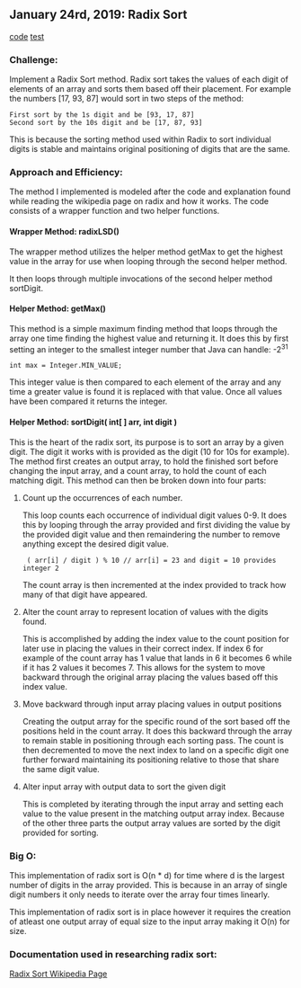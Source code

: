 ## January 24rd, 2019: Radix Sort

[code](../src/main/java/radixsort/RadixSort.java)
[test](../src/test/java/radixsort/RadixSortTest.java)

### Challenge:

Implement a Radix Sort method. Radix sort takes the values of each digit of elements of an array and sorts them based off their placement. For example the numbers \[17, 93, 87] would sort in two steps of the method:

    First sort by the 1s digit and be [93, 17, 87]
    Second sort by the 10s digit and be [17, 87, 93]

 This is because the sorting method used within Radix to sort individual digits is stable and maintains original positioning of digits that are the same.

### Approach and Efficiency:

The method I implemented is modeled after the code and explanation found while reading the wikipedia page on radix and how it works. The code consists of a wrapper function and two helper functions.

#### Wrapper Method: radixLSD()

The wrapper method utilizes the helper method getMax to get the highest value in the array for use when looping through the second helper method.

It then loops through multiple invocations of the second helper method sortDigit.

#### Helper Method: getMax()

This method is a simple maximum finding method that loops through the array one time finding the highest value and returning it. It does this by first setting an integer to the smallest integer number that Java can handle: -2<sup>31</sup>

    int max = Integer.MIN_VALUE;

This integer value is then compared to each element of the array and any time a greater value is found it is replaced with that value. Once all values have been compared it returns the integer.

#### Helper Method: sortDigit( int[ ] arr, int digit )

This is the heart of the radix sort, its purpose is to sort an array by a given digit. The digit it works with is provided as the digit (10 for 10s for example). The method first creates an output array, to hold the finished sort before changing the input array, and a count array, to hold the count of each matching digit. This method can then be broken down into four parts:

1. Count up the occurrences of each number.

    This loop counts each occurrence of individual digit values 0-9. It does this by looping through the array provided and first dividing the value by the provided digit value and then remaindering the number to remove anything except the desired digit value.

        ( arr[i] / digit ) % 10 // arr[i] = 23 and digit = 10 provides integer 2

    The count array is then incremented at the index provided to track how many of that digit have appeared.

1. Alter the count array to represent location of values with the digits found.

    This is accomplished by adding the index value to the count position for later use in placing the values in their correct index. If index 6 for example of the count array has 1 value that lands in 6 it becomes 6 while if it has 2 values it becomes 7. This allows for the system to move backward through the original array placing the values based off this index value.

1. Move backward through input array placing values in output positions

    Creating the output array for the specific round of the sort based off the positions held in the count array. It does this backward through the array to remain stable in positioning through each sorting pass. The count is then decremented to move the next index to land on a specific digit one further forward maintaining its positioning relative to those that share the same digit value.

1. Alter input array with output data to sort the given digit

    This is completed by iterating through the input array and setting each value to the value present in the matching output array index. Because of the other three parts the output array values are sorted by the digit provided for sorting.

### Big O:

This implementation of radix sort is O(n * d) for time where d is the largest number of digits in the array provided. This is because in an array of single digit numbers it only needs to iterate over the array four times linearly.

This implementation of radix sort is in place however it requires the creation of atleast one output array of equal size to the input array making it O(n) for size.


### Documentation used in researching radix sort:

[Radix Sort Wikipedia Page](https://en.wikipedia.org/wiki/Radix_sort)